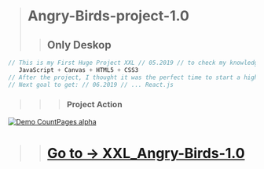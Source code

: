 > # Angry-Birds-project-1.0
>> ## Only Deskop
```js 
// This is my First Huge Project XXL // 05.2019 // to check my knowledge in only:  
   JavaScript + Canvas + HTML5 + CSS3
// After the project, I thought it was the perfect time to start a higher level front-end development. 
// Next goal to get: // 06.2019 // ... React.js  
```
>>> ### Project Action
[![Demo CountPages alpha](https://github.com/LukaszKolodziejski/XXL_Angry-Birds-1.0/blob/angryBirds-edits_1.0.1/video/videoGIF.gif)](https://lukaszkolodziejski.github.io/XXL_Angry-Birds-1.0/)

>> # [Go to -> XXL_Angry-Birds-1.0](https://lukaszkolodziejski.github.io/XXL_Angry-Birds-1.0/)

